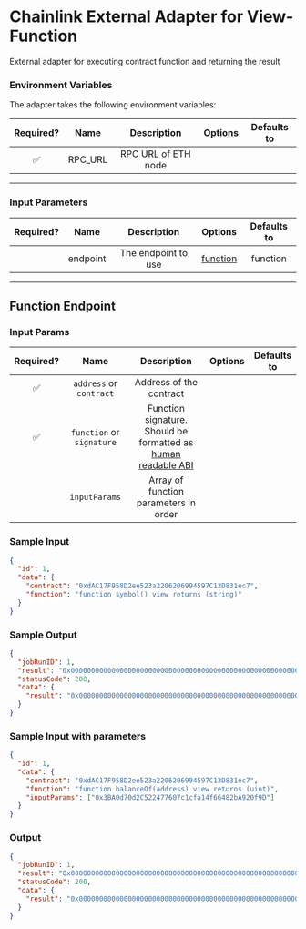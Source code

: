 # Chainlink External Adapter for View-Function

External adapter for executing contract function and returning the result

### Environment Variables

The adapter takes the following environment variables:

| Required? |  Name   |     Description     | Options | Defaults to |
| :-------: | :-----: | :-----------------: | :-----: | :---------: |
|    ✅     | RPC_URL | RPC URL of ETH node |         |             |

---

### Input Parameters

| Required? |   Name   |     Description     |            Options             | Defaults to |
| :-------: | :------: | :-----------------: | :----------------------------: | :---------: |
|           | endpoint | The endpoint to use | [function](#Function-Endpoint) |  function   |

---

## Function Endpoint

### Input Params

| Required? |           Name            |                                                                         Description                                                                         | Options | Defaults to |
| :-------: | :-----------------------: | :---------------------------------------------------------------------------------------------------------------------------------------------------------: | :-----: | :---------: |
|    ✅     |  `address` or `contract`  |                                                                   Address of the contract                                                                   |         |             |
|    ✅     | `function` or `signature` | Function signature. Should be formatted as [human readable ABI](https://docs.ethers.io/v5/single-page/#/v5/getting-started/-%23-getting-started--contracts) |         |             |
|           |       `inputParams`       |                                                            Array of function parameters in order                                                            |         |             |

### Sample Input

```json
{
  "id": 1,
  "data": {
    "contract": "0xdAC17F958D2ee523a2206206994597C13D831ec7",
    "function": "function symbol() view returns (string)"
  }
}
```

### Sample Output

```json
{
  "jobRunID": 1,
  "result": "0x000000000000000000000000000000000000000000000000000000000000002000000000000000000000000000000000000000000000000000000000000000045553445400000000000000000000000000000000000000000000000000000000",
  "statusCode": 200,
  "data": {
    "result": "0x000000000000000000000000000000000000000000000000000000000000002000000000000000000000000000000000000000000000000000000000000000045553445400000000000000000000000000000000000000000000000000000000"
  }
}
```

### Sample Input with parameters

```json
{
  "id": 1,
  "data": {
    "contract": "0xdAC17F958D2ee523a2206206994597C13D831ec7",
    "function": "function balanceOf(address) view returns (uint)",
    "inputParams": ["0x3BA0d70d2C522477607c1cfa14f66482bA920f9D"]
  }
}
```

### Output

```json
{
  "jobRunID": 1,
  "result": "0x000000000000000000000000000000000000000000000000000000002cf42545",
  "statusCode": 200,
  "data": {
    "result": "0x000000000000000000000000000000000000000000000000000000002cf42545"
  }
}
```
